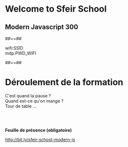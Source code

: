 <!-- .slide: class="first-slide" sfeir-level="3" sfeir-techno="Modern Javascript" -->

# **Welcome to Sfeir School**

## **Modern Javascript 300**

##==##

<!-- .slide: class="school-presentation" -->

<div class="wifi">
    <span class="key">wifi:</span><span>SSID</span><br>
    <span class="key">mdp:</span><span>PWD_WIFI</span>
</div>

##==##

# Déroulement de la formation

<p class="center">
C'est quand la pause ?<br>
Quand est-ce qu'on mange ?<br>
Tour de table ...
</p>
<br><br>

**Feuille de présence (obligatoire)** <!-- .element: class="center" -->

http://bit.ly/sfeir-school-modern-js <!-- .element: class="center" -->
